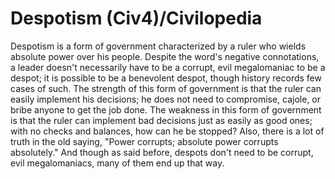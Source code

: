 # Despotism (Civ4)/Civilopedia

Despotism is a form of government characterized by a ruler who wields absolute power over his people. Despite the word's negative connotations, a leader doesn't necessarily have to be a corrupt, evil megalomaniac to be a despot; it is possible to be a benevolent despot, though history records few cases of such.
The strength of this form of government is that the ruler can easily implement his decisions; he does not need to compromise, cajole, or bribe anyone to get the job done. The weakness in this form of government is that the ruler can implement bad decisions just as easily as good ones; with no checks and balances, how can he be stopped? Also, there is a lot of truth in the old saying, "Power corrupts; absolute power corrupts absolutely." And though as said before, despots don't need to be corrupt, evil megalomaniacs, many of them end up that way.